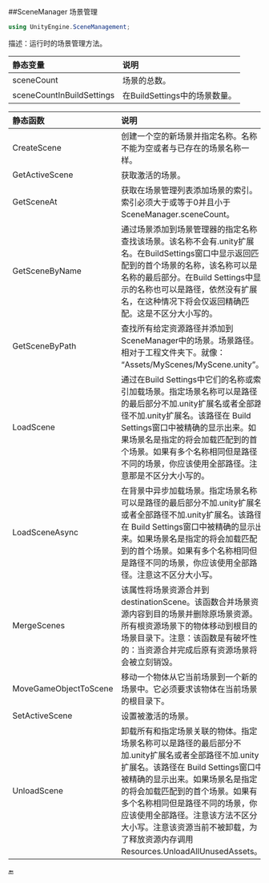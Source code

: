##SceneManager 场景管理

```csharp
using UnityEngine.SceneManagement;
```

描述：运行时的场景管理方法。

|静态变量|说明|
|:--|:--|
|sceneCount|场景的总数。|
|sceneCountInBuildSettings|在BuildSettings中的场景数量。|


|静态函数|说明|
|:--|:--|
|CreateScene|创建一个空的新场景并指定名称。名称不能为空或者与已存在的场景名称一样。|
|GetActiveScene|获取激活的场景。|
|GetSceneAt|获取在场景管理列表添加场景的索引。索引必须大于或等于0并且小于SceneManager.sceneCount。|
|GetSceneByName|通过场景添加到场景管理器的指定名称查找该场景。该名称不会有.unity扩展名。在BuildSettings窗口中显示返回匹配到的首个场景的名称，该名称可以是名称的最后部分。在Build Settings中显示的名称也可以是路径，依然没有扩展名，在这种情况下将会仅返回精确匹配。这是不区分大小写的。|
|GetSceneByPath|查找所有给定资源路径并添加到SceneManager中的场景。场景路径。相对于工程文件夹下。就像： “Assets/MyScenes/MyScene.unity”。|
|LoadScene|通过在Build Settings中它们的名称或索引加载场景。指定场景名称可以是路径的最后部分不加.unity扩展名或者全部路径不加.unity扩展名。该路径在 Build Settings窗口中被精确的显示出来。如果场景名是指定的将会加载匹配到的首个场景。如果有多个名称相同但是路径不同的场景，你应该使用全部路径。注意那是不区分大小写的。|
|LoadSceneAsync|在背景中异步加载场景。指定场景名称可以是路径的最后部分不加.unity扩展名或者全部路径不加.unity扩展名。该路径在 Build Settings窗口中被精确的显示出来。如果场景名是指定的将会加载匹配到的首个场景。如果有多个名称相同但是路径不同的场景，你应该使用全部路径。注意这不区分大小写。|
|MergeScenes|该属性将场景资源合并到destinationScene。该函数合并场景资源内容到目的场景并删除原场景资源。所有根资源场景下的物体移动到根目的场景目录下。注意：该函数是有破坏性的：当资源合并完成后原有资源场景将会被立刻销毁。|
|MoveGameObjectToScene|移动一个物体从它当前场景到一个新的场景中。它必须要求该物体在当前场景的根目录下。|
|SetActiveScene|设置被激活的场景。|
|UnloadScene|卸载所有和指定场景关联的物体。指定场景名称可以是路径的最后部分不加.unity扩展名或者全部路径不加.unity扩展名。该路径在 Build Settings窗口中被精确的显示出来。如果场景名是指定的将会加载匹配到的首个场景。如果有多个名称相同但是路径不同的场景，你应该使用全部路径。注意该方法不区分大小写。注意该资源当前不被卸载，为了释放资源内存调用Resources.UnloadAllUnusedAssets。|


🔚
